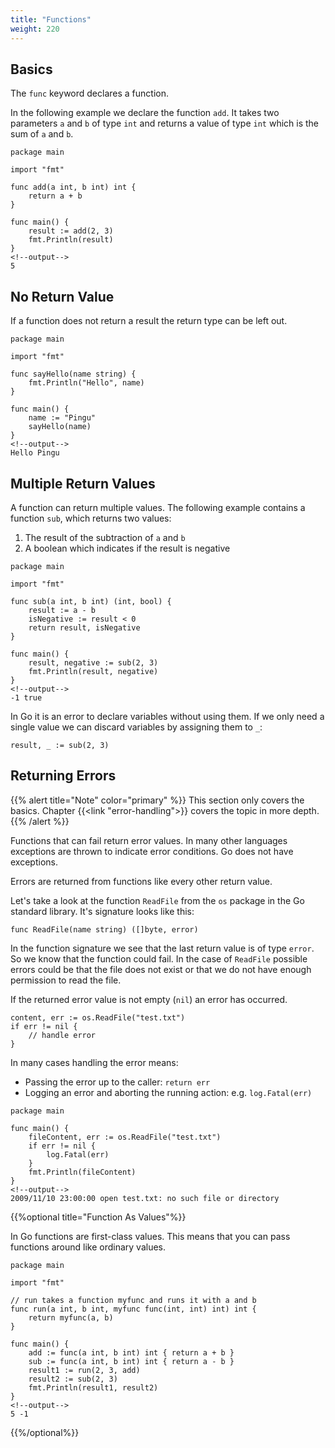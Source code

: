 ```yaml
---
title: "Functions"
weight: 220
---
```


## Basics

The `func` keyword declares a function.

In the following example we declare the function `add`. It takes two parameters `a` and `b` of type `int` and returns a value of type `int` which is the sum of `a` and `b`.

```golang
package main

import "fmt"

func add(a int, b int) int {
	return a + b
}

func main() {
	result := add(2, 3)
	fmt.Println(result)
}
<!--output-->
5
```


## No Return Value

If a function does not return a result the return type can be left out.

```golang
package main

import "fmt"

func sayHello(name string) {
	fmt.Println("Hello", name)
}

func main() {
	name := "Pingu"
	sayHello(name)
}
<!--output-->
Hello Pingu
```


## Multiple Return Values

A function can return multiple values. The following example contains a function `sub`, which returns two values:

1. The result of the subtraction of `a` and `b`
2. A boolean which indicates if the result is negative

```golang
package main

import "fmt"

func sub(a int, b int) (int, bool) {
	result := a - b
	isNegative := result < 0
	return result, isNegative
}

func main() {
	result, negative := sub(2, 3)
	fmt.Println(result, negative)
}
<!--output-->
-1 true
```

In Go it is an error to declare variables without using them. If we only need a single value we can discard variables by assigning them to `_`:

```golang
result, _ := sub(2, 3)
```


## Returning Errors

{{% alert title="Note" color="primary" %}}
This section only covers the basics. Chapter {{<link "error-handling">}} covers the topic in more depth.
{{% /alert %}}

Functions that can fail return error values.
In many other languages exceptions are thrown to indicate error conditions. Go does not have exceptions.

Errors are returned from functions like every other return value.

Let's take a look at the function `ReadFile` from the `os` package in the Go standard library. It's signature looks like this:
```golang
func ReadFile(name string) ([]byte, error)
```

In the function signature we see that the last return value is of type `error`. So we know that the function could fail. In the case of `ReadFile` possible errors could be that the file does not exist or that we do not have enough permission to read the file.

If the returned error value is not empty (`nil`) an error has occurred.

```golang
content, err := os.ReadFile("test.txt")
if err != nil {
	// handle error
}
```

In many cases handling the error means:

* Passing the error up to the caller: `return err`
* Logging an error and aborting the running action: e.g. `log.Fatal(err)`


```golang
package main

func main() {
	fileContent, err := os.ReadFile("test.txt")
	if err != nil {
		log.Fatal(err)
	}
	fmt.Println(fileContent)
}
<!--output-->
2009/11/10 23:00:00 open test.txt: no such file or directory
```


{{%optional title="Function As Values"%}}

In Go functions are first-class values. This means that you can pass functions around like ordinary values.

```golang
package main

import "fmt"

// run takes a function myfunc and runs it with a and b
func run(a int, b int, myfunc func(int, int) int) int {
	return myfunc(a, b)
}

func main() {
	add := func(a int, b int) int { return a + b }
	sub := func(a int, b int) int { return a - b }
	result1 := run(2, 3, add)
	result2 := sub(2, 3)
	fmt.Println(result1, result2)
}
<!--output-->
5 -1
```

{{%/optional%}}
